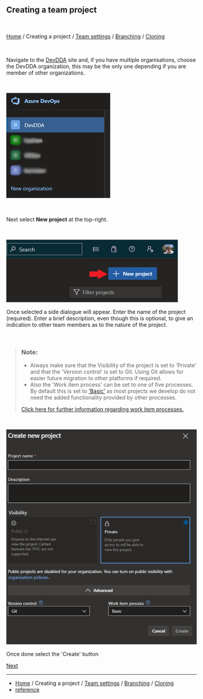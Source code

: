 ## Creating a team project
<br>

[Home](index.md) / Creating a project / [Team settings](/TeamSettings.md) / [Branching](Branching.md) / [Cloning](Cloning.md)

<br>

Navigate to the [DevDDA](https://dev.azure.com/devdda/) site and, if you have multiple organisations, choose the DevDDA organization, this may be the only one depending if you are member of other organizations.

<br>

![img.png](/assets/SelectOrg2.png)

<br>

Next select **New project** at the top-right.

<br>

![img.png](/assets/NewProject.png)

Once selected a side dialogue will appear. Enter the name of the project (required). Enter a brief description, even though this is optional, to give an indication to other team members as to the nature of the project.

<br>

> ### **Note:**
>  - Always make sure that the Visibility of the project is set to 'Private' and that the 'Version control' is set to Git. Using Git allows for easier future migration to other platforms if required.
>  - Also the 'Work item process' can be set to one of five processes. By default this is set to ['Basic'](https://docs.microsoft.com/en-us/azure/devops/boards/work-items/guidance/choose-process?view=azure-devops&tabs=basic-process#basic-agile-scrum-and-cmmi) as most projects we develop do not need the added functionality provided by other processes.
>
> [Click here for further information regarding work item processes.](https://docs.microsoft.com/en-us/azure/devops/boards/work-items/guidance/choose-process?view=azure-devops&tabs=basic-process#basic-agile-scrum-and-cmmi)  
>
>
<br>

![img.png](/assets/CreateNewPrj.png)

Once done select the 'Create' button <p> [Next](Cloning.md) </p>

***
- [Home](index.md) / Creating a project / [Team settings](/TeamSettings.md) / [Branching](Branching.md) / [Cloning](Cloning.md)
- [reference](https://docs.microsoft.com/en-us/azure/devops/organizations/projects/create-project?view=azure-devops&tabs=preview-page)
